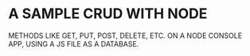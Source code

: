 # A SAMPLE CRUD WITH NODE
METHODS LIKE GET, PUT, POST, DELETE, ETC. ON A NODE CONSOLE APP, USING A JS FILE AS A DATABASE.
